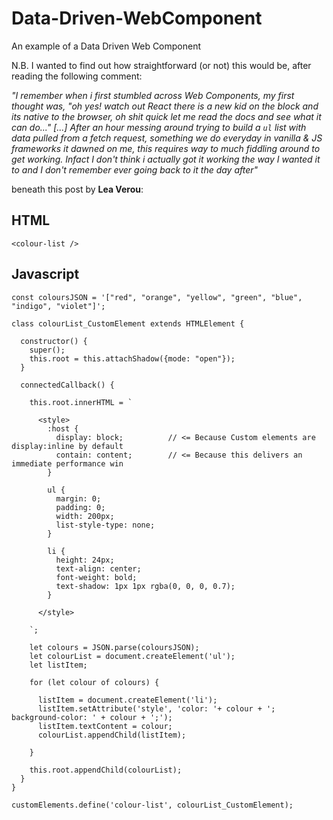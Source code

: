# Data-Driven-WebComponent
An example of a Data Driven Web Component

N.B. I wanted to find out how straightforward (or not) this would be, after reading the following comment:

_"I remember when i first stumbled across Web Components, my first thought was, "oh yes! watch out React there is a new kid on the block and its native to the browser, oh shit quick let me read the docs and see what it can do..." \[...\] After an hour messing around trying to build a `ul` list with data pulled from a fetch request, something we do everyday in vanilla & JS frameworks it dawned on me, this requires way to much fiddling around to get working. Infact I don't think i actually got it working the way I wanted it to and I don't remember ever going back to it the day after"_

beneath this post by **Lea Verou**: 

## HTML
```
<colour-list />
```

## Javascript
```
const coloursJSON = '["red", "orange", "yellow", "green", "blue", "indigo", "violet"]';

class colourList_CustomElement extends HTMLElement {
  
  constructor() {
    super();
    this.root = this.attachShadow({mode: "open"});
  }

  connectedCallback() {

    this.root.innerHTML = `
    
      <style>
        :host {
          display: block;          // <= Because Custom elements are display:inline by default
          contain: content;        // <= Because this delivers an immediate performance win
        }
        
        ul {
          margin: 0;
          padding: 0;
          width: 200px;
          list-style-type: none;
        }
        
        li {
          height: 24px;
          text-align: center;
          font-weight: bold;
          text-shadow: 1px 1px rgba(0, 0, 0, 0.7);
        }
        
      </style>
      
    `;
    
    let colours = JSON.parse(coloursJSON);
    let colourList = document.createElement('ul');
    let listItem;
    
    for (let colour of colours) {
    
      listItem = document.createElement('li');
      listItem.setAttribute('style', 'color: '+ colour + '; background-color: ' + colour + ';');
      listItem.textContent = colour;
      colourList.appendChild(listItem);

    }
    
    this.root.appendChild(colourList);
  }
}

customElements.define('colour-list', colourList_CustomElement);

```
